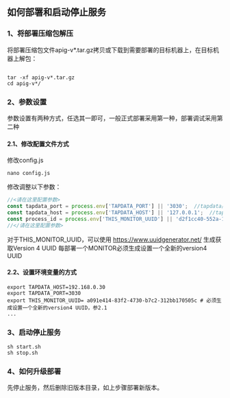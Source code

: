 ## 如何部署和启动停止服务

### 1、将部署压缩包解压
将部署压缩包文件apig-v*.tar.gz拷贝或下载到需要部署的目标机器上，在目标机器上解包：

```shell

tar -xf apig-v*.tar.gz
cd apig-v*/

```

### 2、参数设置

参数设置有两种方式，任选其一即可，一般正式部署采用第一种，部署调试采用第二种

#### 2.1、修改配置文件方式

修改config.js

```shell
nano config.js
```
修改调整以下参数：

```javascript
//<请在这里配置参数>
const tapdata_port = process.env['TAPDATA_PORT'] || '3030';  //tapdata服务器监听端口
const tapdata_host = process.env['TAPDATA_HOST'] || '127.0.0.1';  //tapdata服务器监听IP地址
const process_id = process.env['THIS_MONITOR_UUID'] || 'd2f1cc40-552a-11e9-8ff4-059b83989412';
//</请在这里配置参数>
```
对于THIS_MONITOR_UUID，可以使用 https://www.uuidgenerator.net/ 生成获取Version 4 UUID
每部署一个MONITOR必须生成设置一个全新的version4 UUID


#### 2.2、设置环境变量的方式

```shell
export TAPDATA_HOST=192.168.0.30
export TAPDATA_PORT=3030
export THIS_MONITOR_UUID= a091e414-83f2-4730-b7c2-312bb170505c # 必须生成设置一个全新的version4 UUID，参2.1
...

```

### 3、启动停止服务

```shell
sh start.sh
sh stop.sh
```

### 4、如何升级部署

先停止服务，然后删除旧版本目录，如上步骤部署新版本。


